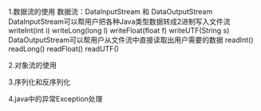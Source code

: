 

1.数据流的使用
数据流：DataInputStream 和 DataOutputStream 
DataInputStream可以帮用户把各种Java类型数据转成2进制写入文件流 writeInt(int i) writeLong(long l) writeFloat(float f) writeUTF(String s)
DataOutputStream可以帮用户从文件流中直接读取出用户需要的数据 readInt() readLong() readFloat() readUTF()

2.对象流的使用

3.序列化和反序列化

4.java中的异常Exception处理